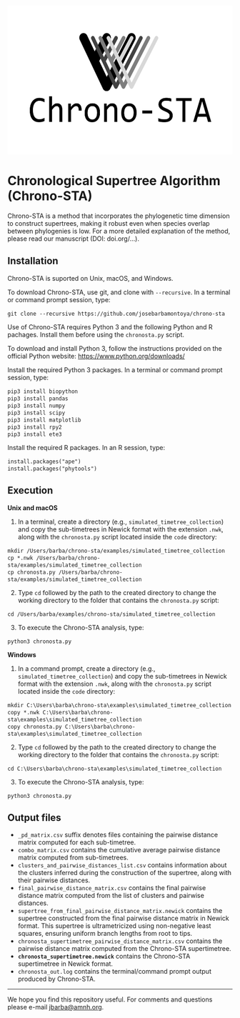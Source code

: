 <p style="text-align:right;"><img src="chronosta_logo.jpg" height="333" width="533"></p>

# Chronological Supertree Algorithm (Chrono-STA)

Chrono-STA is a  method that incorporates the phylogenetic time dimension to construct supertrees, making it robust even when species overlap between phylogenies is low. For a more detailed explanation of the method, please read our manuscript (DOI: doi.org/...).

## Installation

Chrono-STA is suported on Unix, macOS, and Windows.

To download Chrono-STA, use git, and clone with `--recursive`. In a terminal or command prompt session, type:
```
git clone --recursive https://github.com/josebarbamontoya/chrono-sta
```

Use of Chrono-STA requires Python 3 and the following Python and R pachages. Install them before using the `chronosta.py` script.

To download and install Python 3, follow the instructions provided on the official Python website:
	https://www.python.org/downloads/

Install the required Python 3 packages. In a terminal or command prompt session, type:

	pip3 install biopython
	pip3 install pandas
	pip3 install numpy
	pip3 install scipy
	pip3 install matplotlib
	pip3 install rpy2
	pip3 install ete3 

Install the required R packages. In an R session, type:

	install.packages("ape")
	install.packages("phytools")

## Execution

**Unix and macOS**

1.	In a terminal, create a directory (e.g., `simulated_timetree_collection`) and copy the sub-timetrees in Newick format with the extension `.nwk`, along with the `chronosta.py` script located inside the `code` directory:
```
mkdir /Users/barba/chrono-sta/examples/simulated_timetree_collection
cp *.nwk /Users/barba/chrono-sta/examples/simulated_timetree_collection
cp chronosta.py /Users/barba/chrono-sta/examples/simulated_timetree_collection
```

2.	Type `cd` followed by the path to the created directory to change the working directory to the folder that contains the `chronosta.py` script:	
```
cd /Users/barba/examples/chrono-sta/simulated_timetree_collection
```

3.	To execute the Chrono-STA analysis, type:
```
python3 chronosta.py
```

**Windows**

1.	In a command prompt, create a directory (e.g., `simulated_timetree_collection`) and copy the sub-timetrees in Newick format with the extension `.nwk`, along with the `chronosta.py` script located inside the `code` directory:
```
mkdir C:\Users\barba\chrono-sta\examples\simulated_timetree_collection
copy *.nwk C:\Users\barba\chrono-sta\examples\simulated_timetree_collection
copy chronosta.py C:\Users\barba\chrono-sta\examples\simulated_timetree_collection
```

2.	Type `cd` followed by the path to the created directory to change the working directory to the folder that contains the `chronosta.py` script:	
```
cd C:\Users\barba\chrono-sta\examples\simulated_timetree_collection
```

3.	To execute the Chrono-STA analysis, type:
```
python3 chronosta.py
```

## Output files

- `_pd_matrix.csv` suffix denotes files containing the pairwise distance matrix computed for each sub-timetree.
- `combo_matrix.csv` contains the cumulative average pairwise distance matrix computed from sub-timetrees. 
- `clusters_and_pairwise_distances_list.csv` contains information about the clusters inferred during the construction of the supertree, along with their pairwise distances. 
- `final_pairwise_distance_matrix.csv` contains the final pairwise distance matrix computed from the list of clusters and pairwise distances.
- `supertree_from_final_pairwise_distance_matrix.newick` contains the supertree constructed from the final pairwise distance matrix in Newick format. This supertree is ultrametricized using non-negative least squares, ensuring uniform branch lengths from root to tips.
- `chronosta_supertimetree_pairwise_distance_matrix.csv` contains the pairwise distance matrix computed from the Chrono-STA supertimetree.
- **`chronosta_supertimetree.newick`** contains the Chrono-STA supertimetree in Newick format.
- `chronosta_out.log` contains the terminal/command prompt output produced by Chrono-STA.

---
We hope you find this repository useful. For comments and questions please e-mail jbarba@amnh.org.

